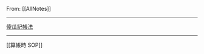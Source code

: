 From: [[AllNotes]]

---

[傻瓜記帳法](https://docs.google.com/spreadsheets/d/1tqcH7RahVa_JyHOxcy9i7AmItRSCT8DlXLIbEp7LJcU/edit?usp=sharing)

---

[[算帳時 SOP]]

